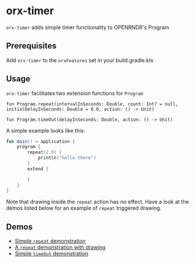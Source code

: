 # orx-timer

`orx-timer` adds simple timer functionality to OPENRNDR's Program

## Prerequisites

Add `orx-timer` to the `orxFeatures` set in your build.gradle.kts

## Usage

`orx-timer` facilitates two extension functions for `Program`

`fun Program.repeat(intervalInSeconds: Double, count: Int? = null, initialDelayInSeconds: Double = 0.0, action: () -> Unit)`

`fun Program.timeOut(delayInSeconds: Double, action: () -> Unit)`

A simple example looks like this:

```kotlin
fun main() = application {
    program {
        repeat(2.0) {
            println("hello there")
        }
        extend {

        }
    }
}
```

Note that drawing inside the `repeat` action has no effect. Have a look at the demos listed below for an example of
`repeat` triggered drawing.

## Demos

 * [Simple `repeat` demonstration](src/demo/kotlin/DemoRepeat01.kt)
 * [A `repeat` demonstration with drawing](src/demo/kotlin/DemoRepeat02.kt)
 * [Simple `timeOut` demonstration](src/demo/kotlin/DemoTimeOut01.kt)